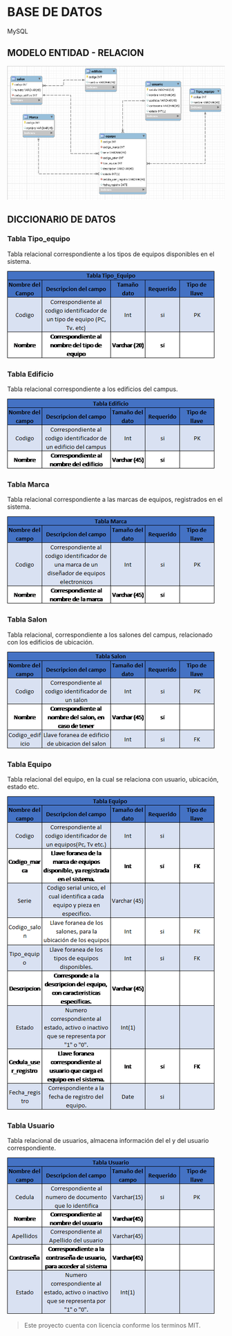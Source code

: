 # BASE DE DATOS

MySQL




## MODELO ENTIDAD - RELACION

![Modelo E-R](https://github.com/SebastianV10/REGISTAL/blob/master/Imagenes/Diagrama%20E-R.png)




## DICCIONARIO DE DATOS




### Tabla Tipo_equipo

Tabla relacional correspondiente a los tipos de equipos disponibles en el sistema.

![Tabla Tipo_Equipo](https://github.com/SebastianV10/REGISTAL/blob/master/Imagenes/tipo_equipo.png)


### Tabla Edificio

Tabla relacional correspondiente a los edificios del campus.

![Tabla Edificio](https://github.com/SebastianV10/REGISTAL/blob/master/Imagenes/edificio.png)

### Tabla Marca

Tabla relacional correspondiente a las marcas de equipos, registrados en el sistema.


![Tabla Marca](https://github.com/SebastianV10/REGISTAL/blob/master/Imagenes/marca.png)


### Tabla Salon

Tabla relacional, correspondiente a los salones del campus, relacionado con los edificios de ubicación.

![Tabla Salon](https://github.com/SebastianV10/REGISTAL/blob/master/Imagenes/salon.png)



### Tabla Equipo


Tabla relacional del equipo, en la cual se relaciona con usuario, ubicación, estado etc.

![Tabla Equipo](https://github.com/SebastianV10/REGISTAL/blob/master/Imagenes/equipo.png)


### Tabla Usuario

Tabla relacional de usuarios, almacena información del el y del usuario correspondiente.

![Tabla Usuario](https://github.com/SebastianV10/REGISTAL/blob/master/Imagenes/usuario.png)



>Este proyecto cuenta con licencia conforme los terminos MIT.
